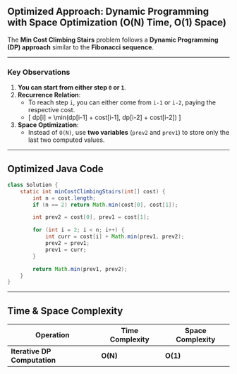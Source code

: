 ## **Optimized Approach: Dynamic Programming with Space Optimization (O(N) Time, O(1) Space)**
The **Min Cost Climbing Stairs** problem follows a **Dynamic Programming (DP) approach** similar to the **Fibonacci sequence**.

---

### **Key Observations**
1. **You can start from either step `0` or `1`**.  
2. **Recurrence Relation**:
   - To reach step `i`, you can either come from `i-1` or `i-2`, paying the respective cost.
   - \[
   dp[i] = \min(dp[i-1] + cost[i-1], dp[i-2] + cost[i-2])
   \]
3. **Space Optimization**:
   - Instead of `O(N)`, use **two variables** (`prev2` and `prev1`) to store only the last two computed values.

---

## **Optimized Java Code**
```java
class Solution {
    static int minCostClimbingStairs(int[] cost) {
        int n = cost.length;
        if (n == 2) return Math.min(cost[0], cost[1]);

        int prev2 = cost[0], prev1 = cost[1];

        for (int i = 2; i < n; i++) {
            int curr = cost[i] + Math.min(prev1, prev2);
            prev2 = prev1;
            prev1 = curr;
        }

        return Math.min(prev1, prev2);
    }
}
```

---

## **Time & Space Complexity**
| **Operation**  | **Time Complexity** | **Space Complexity** |
|---------------|------------------|------------------|
| **Iterative DP Computation** | **O(N)** | **O(1)** |
